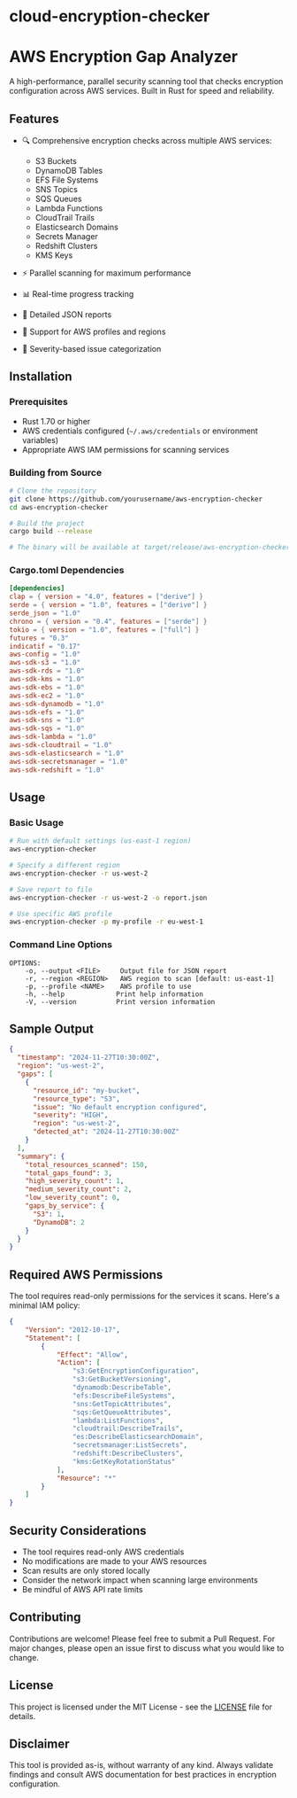 # cloud-encryption-checker

# AWS Encryption Gap Analyzer

A high-performance, parallel security scanning tool that checks encryption configuration across AWS services. Built in Rust for speed and reliability.

## Features

- 🔍 Comprehensive encryption checks across multiple AWS services:
  - S3 Buckets
  - DynamoDB Tables
  - EFS File Systems
  - SNS Topics
  - SQS Queues
  - Lambda Functions
  - CloudTrail Trails
  - Elasticsearch Domains
  - Secrets Manager
  - Redshift Clusters
  - KMS Keys

- ⚡ Parallel scanning for maximum performance
- 📊 Real-time progress tracking
- 📝 Detailed JSON reports
- 🔐 Support for AWS profiles and regions
- 🎯 Severity-based issue categorization

## Installation

### Prerequisites

- Rust 1.70 or higher
- AWS credentials configured (`~/.aws/credentials` or environment variables)
- Appropriate AWS IAM permissions for scanning services

### Building from Source

```bash
# Clone the repository
git clone https://github.com/yourusername/aws-encryption-checker
cd aws-encryption-checker

# Build the project
cargo build --release

# The binary will be available at target/release/aws-encryption-checker
```

### Cargo.toml Dependencies

```toml
[dependencies]
clap = { version = "4.0", features = ["derive"] }
serde = { version = "1.0", features = ["derive"] }
serde_json = "1.0"
chrono = { version = "0.4", features = ["serde"] }
tokio = { version = "1.0", features = ["full"] }
futures = "0.3"
indicatif = "0.17"
aws-config = "1.0"
aws-sdk-s3 = "1.0"
aws-sdk-rds = "1.0"
aws-sdk-kms = "1.0"
aws-sdk-ebs = "1.0"
aws-sdk-ec2 = "1.0"
aws-sdk-dynamodb = "1.0"
aws-sdk-efs = "1.0"
aws-sdk-sns = "1.0"
aws-sdk-sqs = "1.0"
aws-sdk-lambda = "1.0"
aws-sdk-cloudtrail = "1.0"
aws-sdk-elasticsearch = "1.0"
aws-sdk-secretsmanager = "1.0"
aws-sdk-redshift = "1.0"
```

## Usage

### Basic Usage

```bash
# Run with default settings (us-east-1 region)
aws-encryption-checker

# Specify a different region
aws-encryption-checker -r us-west-2

# Save report to file
aws-encryption-checker -r us-west-2 -o report.json

# Use specific AWS profile
aws-encryption-checker -p my-profile -r eu-west-1
```

### Command Line Options

```
OPTIONS:
    -o, --output <FILE>     Output file for JSON report
    -r, --region <REGION>   AWS region to scan [default: us-east-1]
    -p, --profile <NAME>    AWS profile to use
    -h, --help             Print help information
    -V, --version          Print version information
```

## Sample Output

```json
{
  "timestamp": "2024-11-27T10:30:00Z",
  "region": "us-west-2",
  "gaps": [
    {
      "resource_id": "my-bucket",
      "resource_type": "S3",
      "issue": "No default encryption configured",
      "severity": "HIGH",
      "region": "us-west-2",
      "detected_at": "2024-11-27T10:30:00Z"
    }
  ],
  "summary": {
    "total_resources_scanned": 150,
    "total_gaps_found": 3,
    "high_severity_count": 1,
    "medium_severity_count": 2,
    "low_severity_count": 0,
    "gaps_by_service": {
      "S3": 1,
      "DynamoDB": 2
    }
  }
}
```

## Required AWS Permissions

The tool requires read-only permissions for the services it scans. Here's a minimal IAM policy:

```json
{
    "Version": "2012-10-17",
    "Statement": [
        {
            "Effect": "Allow",
            "Action": [
                "s3:GetEncryptionConfiguration",
                "s3:GetBucketVersioning",
                "dynamodb:DescribeTable",
                "efs:DescribeFileSystems",
                "sns:GetTopicAttributes",
                "sqs:GetQueueAttributes",
                "lambda:ListFunctions",
                "cloudtrail:DescribeTrails",
                "es:DescribeElasticsearchDomain",
                "secretsmanager:ListSecrets",
                "redshift:DescribeClusters",
                "kms:GetKeyRotationStatus"
            ],
            "Resource": "*"
        }
    ]
}
```

## Security Considerations

- The tool requires read-only AWS credentials
- No modifications are made to your AWS resources
- Scan results are only stored locally
- Consider the network impact when scanning large environments
- Be mindful of AWS API rate limits

## Contributing

Contributions are welcome! Please feel free to submit a Pull Request. For major changes, please open an issue first to discuss what you would like to change.

## License

This project is licensed under the MIT License - see the [LICENSE](LICENSE) file for details.

## Disclaimer

This tool is provided as-is, without warranty of any kind. Always validate findings and consult AWS documentation for best practices in encryption configuration.